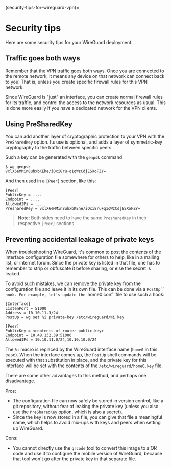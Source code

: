 (security-tips-for-wireguard-vpn)=
# Security tips


Here are some security tips for your WireGuard deployment.

## Traffic goes both ways

Remember that the VPN traffic goes both ways. Once you are connected to the remote network, it means any device on that network can connect back to you! That is, unless you create specific firewall rules for this VPN network.

Since WireGuard is "just" an interface, you can create normal firewall rules for its traffic, and control the access to the network resources as usual. This is done more easily if you have a dedicated network for the VPN clients.

## Using PreSharedKey

You can add another layer of cryptographic protection to your VPN with the `PreSharedKey` option. Its use is optional, and adds a layer of symmetric-key cryptography to the traffic between specific peers.

Such a key can be generated with the `genpsk` command:

```bash
$ wg genpsk
vxlX6eMMin8uhxbKEhe/iOxi8ru+q1qWzCdjESXoFZY=
```

And then used in a `[Peer]` section, like this:

```
[Peer]
PublicKey = ....
Endpoint = ....
AllowedIPs = ....
PresharedKey = vxlX6eMMin8uhxbKEhe/iOxi8ru+q1qWzCdjESXoFZY=
```

> **Note**:
> Both sides need to have the same `PresharedKey` in their respective `[Peer]` sections.

## Preventing accidental leakage of private keys

When troubleshooting WireGuard, it's common to post the contents of the interface configuration file somewhere for others to help, like in a mailing list, or internet forum. Since the private key is listed in that file, one has to remember to strip or obfuscate it before sharing, or else the secret is leaked.

To avoid such mistakes, we can remove the private key from the configuration file and leave it in its own file. This can be done via a `PostUp`` hook. For example, let's update the `home0.conf` file to use such a hook:

```
[Interface]
ListenPort = 51000
Address = 10.10.11.3/24
PostUp = wg set %i private-key /etc/wireguard/%i.key

[Peer]
PublicKey = <contents-of-router-public.key>
Endpoint = 10.48.132.39:51000
AllowedIPs = 10.10.11.0/24,10.10.10.0/24
```

The `%i` macro is replaced by the WireGuard interface name (`home0` in this case). When the interface comes up, the `PostUp` shell commands will be executed with that substitution in place, and the private key for this interface will be set with the contents of the `/etc/wireguard/home0.key` file.

There are some other advantages to this method, and perhaps one disadvantage.

Pros:
- The configuration file can now safely be stored in version control, like a git repository, without fear of leaking the private key (unless you also use the `PreSharedKey` option, which is also a secret).
- Since the key is now stored in a file, you can give that file a meaningful name, which helps to avoid mix-ups with keys and peers when setting up WireGuard.

Cons:
- You cannot directly use the `qrcode` tool to convert this image to a QR code and use it to configure the mobile version of WireGuard, because that tool won't go after the private key in that separate file.
